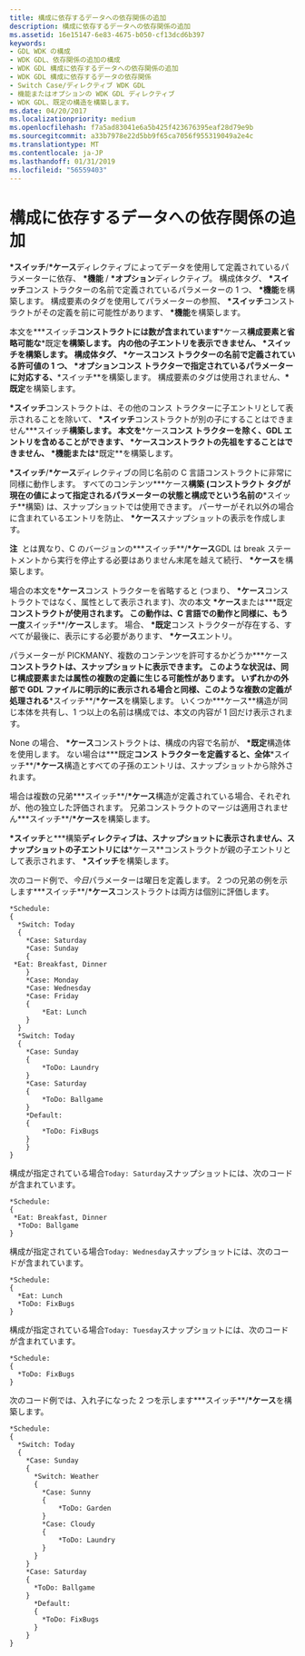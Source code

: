 ```yaml
---
title: 構成に依存するデータへの依存関係の追加
description: 構成に依存するデータへの依存関係の追加
ms.assetid: 16e15147-6e83-4675-b050-cf13dcd6b397
keywords:
- GDL WDK の構成
- WDK GDL、依存関係の追加の構成
- WDK GDL 構成に依存するデータへの依存関係の追加
- WDK GDL 構成に依存するデータの依存関係
- Switch Case/ディレクティブ WDK GDL
- 機能またはオプションの WDK GDL ディレクティブ
- WDK GDL、既定の構造を構築します。
ms.date: 04/20/2017
ms.localizationpriority: medium
ms.openlocfilehash: f7a5ad83041e6a5b425f423676395eaf28d79e9b
ms.sourcegitcommit: a33b7978e22d5bb9f65ca7056f955319049a2e4c
ms.translationtype: MT
ms.contentlocale: ja-JP
ms.lasthandoff: 01/31/2019
ms.locfileid: "56559403"
---
```

# <a name="adding-dependencies-to-the-configuration-dependent-data"></a>構成に依存するデータへの依存関係の追加


**\*スイッチ**/**\*ケース**ディレクティブによってデータを使用して定義されているパラメーターに依存、 **\*機能** / **\*オプション**ディレクティブ。 構成体タグ、 **\*スイッチ**コンス トラクターの名前で定義されているパラメーターの 1 つ、 **\*機能**を構築します。 構成要素のタグを使用してパラメーターの参照、 **\*スイッチ**コンストラクトがその定義を前に可能性があります、 **\*機能**を構築します。

本文を**\*スイッチ**コンストラクトには数が含まれています**\*ケース**構成要素と省略可能な**\*既定**を構築します。 内の他の子エントリを表示できません、 **\*スイッチ**を構築します。 構成体タグ、 **\*ケース**コンス トラクターの名前で定義されている許可値の 1 つ、 **\*オプション**コンス トラクターで指定されているパラメーターに対応する、**\*スイッチ**を構築します。 構成要素のタグは使用されません、<strong>\*既定</strong>を構築します。

**\*スイッチ**コンストラクトは、その他のコンス トラクターに子エントリとして表示されることを除いて、 **\*スイッチ**コンストラクトが別の子にすることはできません**\*スイッチ**構築します。 本文を**\*ケース**コンス トラクターを除く、GDL エントリを含めることができます、 **\*ケース**コンストラクトの先祖をすることはできません、  **\*機能**または**\*既定**を構築します。

**\*スイッチ**/**\*ケース**ディレクティブの同じ名前の C 言語コンストラクトに非常に同様に動作します。 すべてのコンテンツ**\*ケース**構築 (コンストラクト タグが現在の値によって指定されるパラメーターの状態と構成でという名前の**\*スイッチ**構築) は、スナップショットでは使用できます。 パーサーがそれ以外の場合に含まれているエントリを防止、 **\*ケース**スナップショットの表示を作成します。

**注**  とは異なり、C のバージョンの**\*スイッチ**/**\*ケース**GDL は break ステートメントから実行を停止する必要はありません末尾を越えて続行、 **\*ケース**を構築します。

 

場合の本文を<strong>\*ケース</strong>コンス トラクターを省略すると (つまり、 **\*ケース**コンストラクトではなく、属性として表示されます)、次の本文 **\*ケース**または**\*既定**コンストラクトが使用されます。 この動作は、C 言語での動作と同様に、もう一度**スイッチ**/**ケース**します。 場合、 **\*既定**コンス トラクターが存在する、すべてが最後に、表示にする必要があります、 **\*ケース**エントリ。

パラメーターが PICKMANY、複数のコンテンツを許可するかどうか**\*ケース**コンストラクトは、スナップショットに表示できます。 このような状況は、同じ構成要素または属性の複数の定義に生じる可能性があります。 いずれかの外部で GDL ファイルに明示的に表示される場合と同様、このような複数の定義が処理される**\*スイッチ**/**\*ケース**を構築します。 いくつか**\*ケース**構造が同じ本体を共有し、1 つ以上の名前は構成では、本文の内容が 1 回だけ表示されます。

None の場合、 **\*ケース**コンストラクトは、構成の内容で名前が、 **\*既定**構造体を使用します。 ない場合は**\*既定**コンス トラクターを定義すると、全体**\*スイッチ**/**\*ケース**構造とすべての子孫のエントリは、スナップショットから除外されます。

場合は複数の兄弟**\*スイッチ**/**\*ケース**構造が定義されている場合、それぞれが、他の独立した評価されます。 兄弟コンストラクトのマージは適用されません**\*スイッチ**/**\*ケース**を構築します。

**\*スイッチ**と**\*構築**ディレクティブは、スナップショットに表示されません、スナップショットの子エントリには**\*ケース**コンストラクトが親の子エントリとして表示されます、 **\*スイッチ**を構築します。

次のコード例で、*今日*パラメーターは曜日を定義します。 2 つの兄弟の例を示します**\*スイッチ**/**\*ケース**コンストラクトは両方は個別に評価します。

```GDL
*Schedule:
{
  *Switch: Today
  {
    *Case: Saturday
    *Case: Sunday
    {
 *Eat: Breakfast, Dinner
    }
    *Case: Monday
    *Case: Wednesday
    *Case: Friday
    {
        *Eat: Lunch
    }
  }
  *Switch: Today
  {
    *Case: Sunday
    {
        *ToDo: Laundry
    }
    *Case: Saturday
    {
        *ToDo: Ballgame
    }
    *Default:
    {
        *ToDo: FixBugs
    }
    }
}
```

構成が指定されている場合`Today: Saturday`スナップショットには、次のコードが含まれています。

```GDL
*Schedule:
{
 *Eat: Breakfast, Dinner
  *ToDo: Ballgame
}
```

構成が指定されている場合`Today: Wednesday`スナップショットには、次のコードが含まれています。

```GDL
*Schedule:
{
  *Eat: Lunch
  *ToDo: FixBugs
}
```

構成が指定されている場合`Today: Tuesday`スナップショットには、次のコードが含まれています。

```GDL
*Schedule:
{
  *ToDo: FixBugs
}
```

次のコード例では、入れ子になった 2 つを示します**\*スイッチ**/**\*ケース**を構築します。

```GDL
*Schedule:
{
  *Switch: Today
  {
    *Case: Sunday
    {
      *Switch: Weather
      {
        *Case: Sunny
        {
            *ToDo: Garden
        }
        *Case: Cloudy
        {
            *ToDo: Laundry
        }
      }
    }
    *Case: Saturday
    {
      *ToDo: Ballgame
    }
      *Default:
      {
        *ToDo: FixBugs
      }
    }
}
```

 

 




